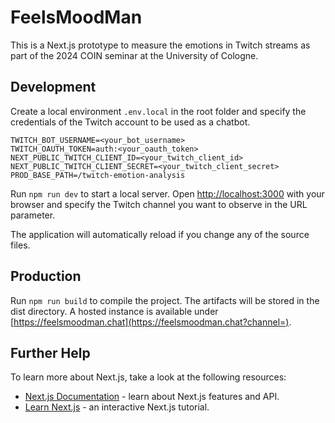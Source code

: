 # FeelsMoodMan

This is a Next.js prototype to measure the emotions in Twitch streams as part of the 2024 COIN seminar at the University of Cologne.

## Development

Create a local environment `.env.local` in the root folder and specify the credentials of the Twitch account to be used as a chatbot.

```
TWITCH_BOT_USERNAME=<your_bot_username>
TWITCH_OAUTH_TOKEN=auth:<your_oauth_token>
NEXT_PUBLIC_TWITCH_CLIENT_ID=<your_twitch_client_id>
NEXT_PUBLIC_TWITCH_CLIENT_SECRET=<your_twitch_client_secret>
PROD_BASE_PATH=/twitch-emotion-analysis
```

Run `npm run dev` to start a local server. Open [http://localhost:3000](http://localhost:3000?channel=) with your browser and specify the Twitch channel you want to observe in the URL parameter.

The application will automatically reload if you change any of the source files.

## Production
Run `npm run build` to compile the project. The artifacts will be stored in the dist directory. A hosted instance is available under [https://feelsmoodman.chat](https://feelsmoodman.chat?channel=).

## Further Help

To learn more about Next.js, take a look at the following resources:

- [Next.js Documentation](https://nextjs.org/docs) - learn about Next.js features and API.
- [Learn Next.js](https://nextjs.org/learn) - an interactive Next.js tutorial.
